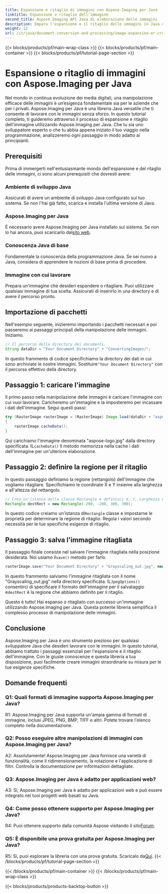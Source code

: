 ```yaml
---
title: Espansione o ritaglio di immagini con Aspose.Imaging per Java
linktitle: Espansione o ritaglio dell'immagine
second_title: Aspose.Imaging API Java di elaborazione delle immagini
description: Impara l'espansione e il ritaglio delle immagini in Java con Aspose.Imaging. Tutorial passo passo per gli sviluppatori. Migliora le tue capacità di manipolazione delle immagini.
weight: 12
url: /it/java/document-conversion-and-processing/image-expansion-or-cropping/
---
```


{{< blocks/products/pf/main-wrap-class >}}
{{< blocks/products/pf/main-container >}}
{{< blocks/products/pf/tutorial-page-section >}}

# Espansione o ritaglio di immagini con Aspose.Imaging per Java

Nel mondo in continua evoluzione dei media digitali, una manipolazione efficace delle immagini è un’esigenza fondamentale sia per le aziende che per i privati. Aspose.Imaging per Java è una libreria Java versatile che ti consente di lavorare con le immagini senza sforzo. In questo tutorial completo, ti guideremo attraverso il processo di espansione e ritaglio dell'immagine utilizzando Aspose.Imaging per Java. Che tu sia uno sviluppatore esperto o che tu abbia appena iniziato il tuo viaggio nella programmazione, analizzeremo ogni passaggio in modo adatto ai principianti.

## Prerequisiti

Prima di immergerti nell'entusiasmante mondo dell'espansione e del ritaglio delle immagini, ci sono alcuni prerequisiti che dovresti avere:

### Ambiente di sviluppo Java

Assicurati di avere un ambiente di sviluppo Java configurato sul tuo sistema. Se non l'hai già fatto, scarica e installa l'ultima versione di Java.

### Aspose.Imaging per Java

 È necessario avere Aspose.Imaging per Java installato sul sistema. Se non lo hai ancora, puoi scaricarlo dal[sito web](https://releases.aspose.com/imaging/java/).

### Conoscenza Java di base

Fondamentale la conoscenza della programmazione Java. Se sei nuovo a Java, considera di apprendere le nozioni di base prima di procedere.

### Immagine con cui lavorare

Prepara un'immagine che desideri espandere o ritagliare. Puoi utilizzare qualsiasi immagine di tua scelta. Assicurati di inserirlo in una directory e di avere il percorso pronto.

## Importazione di pacchetti

Nell'esempio seguente, inizieremo importando i pacchetti necessari e poi passeremo ai passaggi principali della manipolazione delle immagini. Iniziamo.

```java
// Il percorso della directory dei documenti.
String dataDir = "Your Document Directory" + "ConvertingImages/";
```

 In questo frammento di codice specifichiamo la directory dei dati in cui sono archiviate le nostre immagini. Sostituire`"Your Document Directory"` con il percorso effettivo della directory.

## Passaggio 1: caricare l'immagine

Il primo passo nella manipolazione delle immagini è caricare l'immagine con cui vuoi lavorare. Caricheremo un'immagine e la imposteremo per incassare i dati dell'immagine. Segui questi passi:

```java
try (RasterImage rasterImage = (RasterImage) Image.load(dataDir + "aspose-logo.jpg"))
{
    rasterImage.cacheData();
}
```

 Qui carichiamo l'immagine denominata "aspose-logo.jpg" dalla directory specificata. IL`cacheData()` Il metodo memorizza nella cache i dati dell'immagine per un'ulteriore elaborazione.

## Passaggio 2: definire la regione per il ritaglio

In questo passaggio definiamo la regione (rettangolo) dell'immagine che vogliamo ritagliare. Specifichiamo le coordinate X e Y insieme alla larghezza e all'altezza del rettangolo.

```java
// Crea un'istanza della classe Rectangle e definisci X, Y, Larghezza e Altezza del rettangolo
Rectangle destRect = new Rectangle(-200, -200, 300, 300);
```

 In questo codice creiamo un'istanza di`Rectangle` classe e impostarne le proprietà per determinare la regione di ritaglio. Regola i valori secondo necessità per le tue specifiche esigenze di ritaglio.

## Passaggio 3: salva l'immagine ritagliata

 Il passaggio finale consiste nel salvare l'immagine ritagliata nella posizione desiderata. Noi usiamo il`save()` metodo per farlo. 

```java
rasterImage.save("Your Document Directory" + "Grayscaling_out.jpg", new JpegOptions(), destRect);
```

In questo frammento salviamo l'immagine ritagliata con il nome "Grayscaling_out.jpg" nella directory specificata. IL`JpegOptions()` consentirci di specificare il formato dell'immagine per il salvataggio e`destRect` è la regione che abbiamo definito per il ritaglio.

Questo è tutto! Hai espanso o ritagliato con successo un'immagine utilizzando Aspose.Imaging per Java. Questa potente libreria semplifica il complesso processo di manipolazione delle immagini.

## Conclusione

Aspose.Imaging per Java è uno strumento prezioso per qualsiasi sviluppatore Java che desideri lavorare con le immagini. In questo tutorial, abbiamo trattato i passaggi essenziali per l'espansione e il ritaglio dell'immagine. Con le giuste conoscenze e questa libreria a tua disposizione, puoi facilmente creare immagini straordinarie su misura per le tue esigenze specifiche.

## Domande frequenti

### Q1: Quali formati di immagine supporta Aspose.Imaging per Java?
   
R1: Aspose.Imaging per Java supporta un'ampia gamma di formati di immagine, inclusi JPEG, PNG, BMP, TIFF e altri. Potete trovare l'elenco completo nella documentazione.

### Q2: Posso eseguire altre manipolazioni di immagini con Aspose.Imaging per Java?

A2: Assolutamente! Aspose.Imaging per Java fornisce una varietà di funzionalità, come il ridimensionamento, la rotazione e l'applicazione di filtri. Controlla la documentazione per informazioni dettagliate.

### Q3: Aspose.Imaging per Java è adatto per applicazioni web?

A3: Sì, Aspose.Imaging per Java è adatto per applicazioni web e può essere integrato nei tuoi progetti web basati su Java.

### Q4: Come posso ottenere supporto per Aspose.Imaging per Java?

 R4: Puoi ottenere supporto dalla comunità Aspose visitando il sito[Forum](https://forum.aspose.com/).

### Q5: È disponibile una prova gratuita per Aspose.Imaging per Java?

 R5: Sì, puoi esplorare la libreria con una prova gratuita. Scaricalo da[Qui](https://releases.aspose.com/).
{{< /blocks/products/pf/tutorial-page-section >}}

{{< /blocks/products/pf/main-container >}}
{{< /blocks/products/pf/main-wrap-class >}}

{{< blocks/products/products-backtop-button >}}
